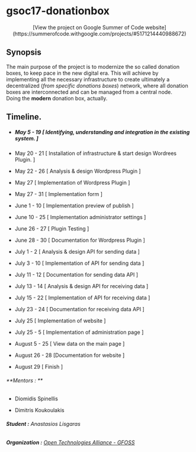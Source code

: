 # gsoc17-donationbox
<center>
[View the project on Google Summer of Code website](https://summerofcode.withgoogle.com/projects/#5171214440988672)
</center>

## Synopsis
The main purpose of the project is to modernize the so called donation boxes, to keep pace in the new digital era.
This will achieve by implementing all the necessary infrastructure to create ultimately a decentralized (_from specific donations boxes_) network, where all donation boxes are interconnected and can be managed from a central node. <br>
Doing the **modern** donation box, actually.

## Timeline.

* ##### May 5 - 19 [ Identifying, understanding and integration in the existing system. ]
* May 20 - 21 [ Installation of infrastructure & start design Wordrees Plugin. ]
* May 22 - 26 [ Analysis & design Wordpress Plugin ]

* May 27 [ Implementation of Wordpress Plugin ]
* May 27 - 31 [ Implementation form ]
* June 1 - 10 [  Implementation preview of publish ]
* June 10  - 25 [ Implementation administrator settings ]
* June 26 - 27 [ Plugin Testing ]
* June 28 - 30 [ Documentation for Wordpress Plugin ]

* July 1 - 2 [ Analysis & design API for sending data ]
* July 3 - 10 [ Implementation of API for sending data ]
* July 11 - 12 [ Documentation for sending data API ]

* July 13 - 14 [ Analysis & design API for receiving data ]
* July 15 - 22 [ Implementation of API for receiving data ]
* July 23 - 24 [ Documentation for receiving data API ]

* July 25 [ Implementation of website ]
* July 25 - 5 [ Implementation of administration page ]
* August 5 - 25 [ View data on the main page ]
* August 26 - 28 [Documentation for website ]

* August 29 [ Finish ] 



###### **Mentors : **

 * Diomidis Spinellis

 * Dimitris Koukoulakis

###### **Student :** Anastasios Lisgaras

###### **Organization :** [Open Technologies Alliance - GFOSS](https://summerofcode.withgoogle.com/organizations/4825634544025600/)




